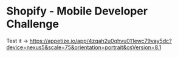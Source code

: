 # Shopify - Mobile Developer Challenge
Test it -> https://appetize.io/app/4zqah2u0qhvu011ewc79vay5dc?device=nexus5&scale=75&orientation=portrait&osVersion=8.1
